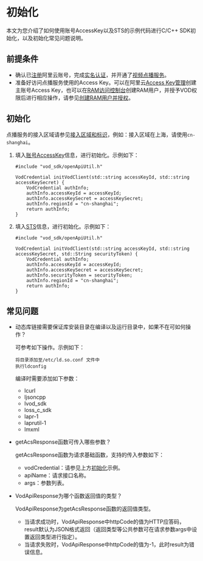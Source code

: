 # 初始化

本文为您介绍了如何使用账号AccessKey以及STS的示例代码进行C/C++ SDK初始化，以及初始化常见问题说明。

## 前提条件

-   确认已[注册](https://account.aliyun.com/register/register.htm?spm=a2c4g.11186623.2.13.2a123bd95a5EuV&oauth_callback=https%3A%2F%2Fvod.console.aliyun.com%2F&lang=zh)阿里云账号，完成[实名认证](https://help.aliyun.com/knowledge_list/37170.html?spm=a2c4g.11186623.2.14.2a123bd95a5EuV)，并开通了[视频点播服务](https://www.aliyun.com/product/vod?spm=a2c4g.11186623.2.15.2a123bd95a5EuV)。
-   准备好访问点播服务使用的Access Key。可以在阿里云[Access Key管理](https://usercenter.console.aliyun.com/#/manage/ak)创建主账号Access Key，也可以在[RAM访问控制台](https://ram.console.aliyun.com/?spm=a2c4g.11186623.2.17.2a123bd95a5EuV#/user/list)创建RAM用户，并授予VOD权限后进行相应操作，请参见[创建RAM用户并授权](/cn.zh-CN/开发指南/账号和授权/创建RAM用户并授权.md)。

## 初始化

点播服务的接入区域请参见[接入区域和标识](/cn.zh-CN/开发指南/点播中心和访问域名.md)，例如：接入区域在上海，请使用`cn-shanghai`。

1.  填入[账号AccessKey](/cn.zh-CN/开发指南/账号和授权/创建RAM用户并授权.md)信息，进行初始化。示例如下：

    ```
    #include "vod_sdk/openApiUtil.h"
    
    VodCredential initVodClient(std::string accessKeyId, std::string accessKeySecret) {
        VodCredential authInfo;
        authInfo.accessKeyId = accessKeyId;
        authInfo.accessKeySecret = accessKeySecret;
        authInfo.regionId = "cn-shanghai";
        return authInfo;
    }
    ```

2.  填入[STS](/cn.zh-CN/开发指南/账号和授权/创建角色并进行STS临时授权.md)信息，进行初始化。示例如下：

    ```
    #include "vod_sdk/openApiUtil.h"
    
    VodCredential initVodClient(std::string accessKeyId, std::string accessKeySecret, std::String securityToken) {
        VodCredential authInfo;
        authInfo.accessKeyId = accessKeyId;
        authInfo.accessKeySecret = accessKeySecret;
        authInfo.securityToken = securityToken;
        authInfo.regionId = "cn-shanghai";
        return authInfo;
    }
    ```


## 常见问题

-   动态库链接需要保证库安装目录在编译以及运行目录中，如果不在可如何操作？

    可参考如下操作。示例如下：

    ```
    将目录添加至/etc/ld.so.conf 文件中
    执行ldconfig        
    ```

    编译时需要添加如下参数：

    -   lcurl
    -   ljsoncpp
    -   lvod\_sdk
    -   loss\_c\_sdk
    -   lapr-1
    -   laprutil-1
    -   lmxml
-   getAcsResponse函数可传入哪些参数？

    getAcsResponse函数为请求基础函数，支持的传入参数如下：

    -   vodCredential：请参见上方[初始化](#section_14q_iza_ceo)示例。
    -   apiName：请求接口名称。
    -   args：参数列表。
-   VodApiResponse为哪个函数返回值的类型？

    VodApiResponse为getAcsResponse函数的返回值类型。

    -   当请求成功时，VodApiResponse中httpCode的值为HTTP应答码，result默认为JSON格式返回（返回类型等公共参数可在请求参数args中设置返回类型进行指定）。
    -   当请求失败时，VodApiResponse中httpCode的值为-1，此时result为错误信息。

